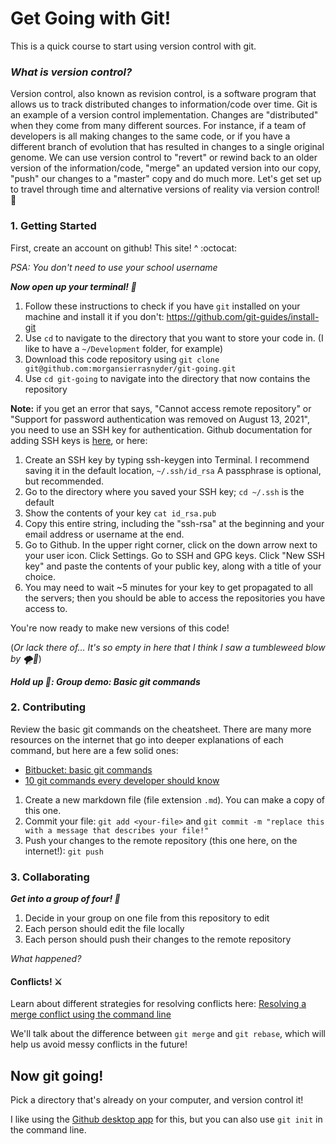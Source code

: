 # Get Going with Git!

This is a quick course to start using version control with git. 

### _What is version control?_

Version control, also known as revision control, is a software program that allows us to track distributed changes to information/code over time. Git is an example of a version control implementation. Changes are "distributed" when they come from many different sources. For instance, if a team of developers is all making changes to the same code, or if you have a different branch of evolution that has resulted in changes to a single original genome. We can use version control to "revert" or rewind back to an older version of the information/code, "merge" an updated version into our copy, "push" our changes to a "master" copy and do much more. Let's get set up to travel through time and alternative versions of reality via version control! 🚀

### 1. Getting Started

First, create an account on github! This site! ^ :octocat:

_PSA: You don't need to use your school username_

_**Now open up your terminal! 🤠**_

1. Follow these instructions to check if you have `git` installed on your machine and install it if you don't: https://github.com/git-guides/install-git
2. Use `cd` to navigate to the directory that you want to store your code in. (I like to have a `~/Development` folder, for example)
3. Download this code repository using `git clone git@github.com:morgansierrasnyder/git-going.git`
4. Use `cd git-going` to navigate into the directory that now contains the repository

**Note:** if you get an error that says, "Cannot access remote repository" or "Support for password authentication was removed on August 13, 2021", you  need to use an SSH key for authentication. Github documentation for adding SSH keys is [here](https://docs.github.com/en/authentication/connecting-to-github-with-ssh), or here:
1. Create an SSH key by typing ssh-keygen into Terminal. I recommend saving it in the default location, `~/.ssh/id_rsa` A passphrase is optional, but recommended.
2. Go to the directory where you saved your SSH key; `cd ~/.ssh` is the default 
3. Show the contents of your key `cat id_rsa.pub`
4. Copy this entire string, including the "ssh-rsa" at the beginning and your email address or username at the end.
5. Go to Github. In the upper right corner, click on the down arrow next to your user icon. Click Settings. Go to SSH and GPG keys. Click "New SSH key" and paste the contents of your public key, along with a title of your choice.
6. You may need to wait ~5 minutes for your key to get propagated to all the servers; then you should be able to access the repositories you have access to.


You're now ready to make new versions of this code!

(_Or lack there of... It's so empty in here that I think I saw a tumbleweed blow by 🌪️🌵_)

_**Hold up 🛑: Group demo: Basic git commands**_

### 2. Contributing

Review the basic git commands on the cheatsheet.
There are many more resources on the internet that go into deeper explanations of each command, but here are a few solid ones:
- [Bitbucket: basic git commands](https://confluence.atlassian.com/bitbucketserver/basic-git-commands-776639767.html)
- [10 git commands every developer should know](https://www.freecodecamp.org/news/10-important-git-commands-that-every-developer-should-know/)

1. Create a new markdown file (file extension `.md`). You can make a copy of this one.
2. Commit your file: `git add <your-file>` and `git commit -m "replace this with a message that describes your file!"`
3. Push your changes to the remote repository (this one here, on the internet!): `git push`

### 3. Collaborating

_**Get into a group of four! 🔢**_

1. Decide in your group on one file from this repository to edit
2. Each person should edit the file locally
3. Each person should push their changes to the remote repository

_What happened?_
#### Conflicts! ⚔️

Learn about different strategies for resolving conflicts here: [Resolving a merge conflict using the command line](https://docs.github.com/en/github/collaborating-with-pull-requests/addressing-merge-conflicts/resolving-a-merge-conflict-using-the-command-line)

We'll talk about the difference between `git merge` and `git rebase`, which will help us avoid messy conflicts in the future!

## Now git going!

Pick a directory that's already on your computer, and version control it!

I like using the [Github desktop app](https://docs.github.com/en/desktop/installing-and-configuring-github-desktop/installing-and-authenticating-to-github-desktop/installing-github-desktop) for this, but you can also use `git init` in the command line.
